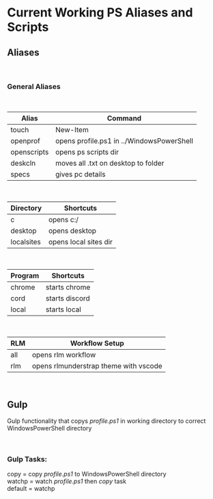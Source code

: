 # Current Working PS Aliases and Scripts

## Aliases

<br />

### General Aliases

<br />

Alias | Command
------------ | -------------
touch | New-Item
openprof | opens profile.ps1 in ../WindowsPowerShell
openscripts | opens ps scripts dir
deskcln | moves all .txt on desktop to folder
specs | gives pc details

<br />

Directory | Shortcuts
------------ | -------------
c | opens c:/
desktop | opens desktop
localsites | opens local sites dir

<br />

Program | Shortcuts
------------ | -------------
chrome | starts chrome
cord | starts discord
local | starts local

<br />

RLM | Workflow Setup
------------ | -------------
all | opens rlm workflow
rlm | opens rlmunderstrap theme with vscode

<br />

## Gulp
Gulp functionality that copys *profile.ps1* in working directory to correct WindowsPowerShell directory

<br />

### Gulp Tasks:
copy = copy *profile.ps1* to WindowsPowerShell directory<br />
watchp = watch *profile.ps1* then *copy* task<br />
default = watchp<br />